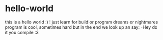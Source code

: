 # hello-world
this is a hello world :) !
just learn for build or program dreams or nightmares
program is cool, sometimes hard but in the end 
we look up an say: -Hey do it you compile :3
